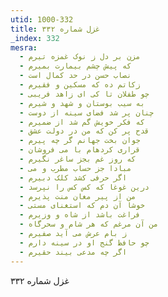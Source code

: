 ```yaml
---
utid: 1000-332
title: غزل شماره ۳۳۲
_index: 332
mesra:
  - مزن بر دل ز نوک غمزه تیرم
  - که پیش چشم بیمارت بمیرم
  - نصاب حسن در حد کمال است
  - زکاتم ده که مسکین و فقیرم
  - چو طفلان تا کی ای زاهد فریبی
  - به سیب بوستان و شهد و شیرم
  - چنان پر شد فضای سینه از دوست
  - که فکر خویش گم شد از ضمیرم
  - قدح پر کن که من در دولت عشق
  - جوان بخت جهانم گر چه پیرم
  - قراری کردهام با می فروشان
  - که روز غم بجز ساغر نگیرم
  - مبادا جز حساب مطرب و می
  - اگر حرفی کشد کلک دبیرم
  - درین غوغا که کس کس را نپرسد
  - من از پیر مغان منت پذیرم
  - خوشا آن دم که استغنای مستی
  - فراغت باشد از شاه و وزیرم
  - من آن مرغم که هر شام و سحرگاه
  - ز بام عرش می آید صفیرم
  - چو حافظ گنج او در سینه دارم
  - اگر چه مدعی بیند حقیرم
---
```

غزل شماره ۳۳۲
